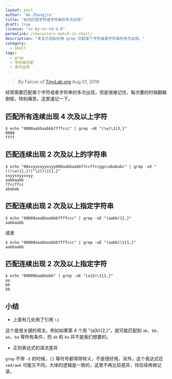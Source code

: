 ```yaml
---
layout: post
author: 'Wu Zhangjin'
title: "如何匹配字符或字符串的多次出现"
draft: true
license: "cc-by-nc-nd-4.0"
permalink: /characters-match-in-shell/
description: "本文介绍如何用 grep 匹配某个字符或者字符串的多次出现。"
category:
  - Shell
tags:
  - grep
  - 字符串匹配
  - 多次出现
---
```


> By Falcon of [TinyLab.org][1]
> Aug 01, 2019

经常需要匹配某个字符或者字符串的多次出现，但是很难记住，每次要的时候翻箱倒柜，特别痛苦，这里速记一下。

## 匹配所有连续出现 4 次及以上字符

    $ echo "0000aabbaabbbffffccc" | grep -oE "(\w)\1{3,}"
    0000
    ffff

## 匹配连续出现 2 次及以上的字符串

    $ echo "00xxyyxxyyxxyy000aabbaabbffccffccggccabababc" | grep -oE "(((\w){1,})[^\2])\1{1,}"
    xxyyxxyyxxyy
    aabbaabb
    ffccffcc
    ababab

## 匹配连续出现 2 次及以上指定字符串

    $ echo "00000aaabbaabbbffffccc" | grep -oE "(aabb){2,}"
    aabbaabb

  或者

    $ echo "00000aaabbaabbbffffccc" | grep -oE "(aabb)\1{1,}"
    aabbaabb

## 匹配连续出现 2 次及以上指定字符

    $ echo "00000baabbabb" | grep -oE "(a|b)\1{1,}"
    aa
    bb
    bb


## 小结

* 上面有几处用了引用 `\1`

这个是很关键的用法，例如如果第 4 个用 "(a|b){2,}"，就可能匹配到 `ab, bb, aa, ba` 等所有条件，而 `ab` 和 `ba` 并不是我们想要的。

* 正则表达式的语法差异

`grep` 不带 `-E` 的时候，`{}` 等符号都得带转义，不是很好用，另外，这个表达式在 `sed/awk` 可能又不同。大体的逻辑是一致的，这里不再比较差异，待后续再做记录。


[1]: http://tinylab.org
